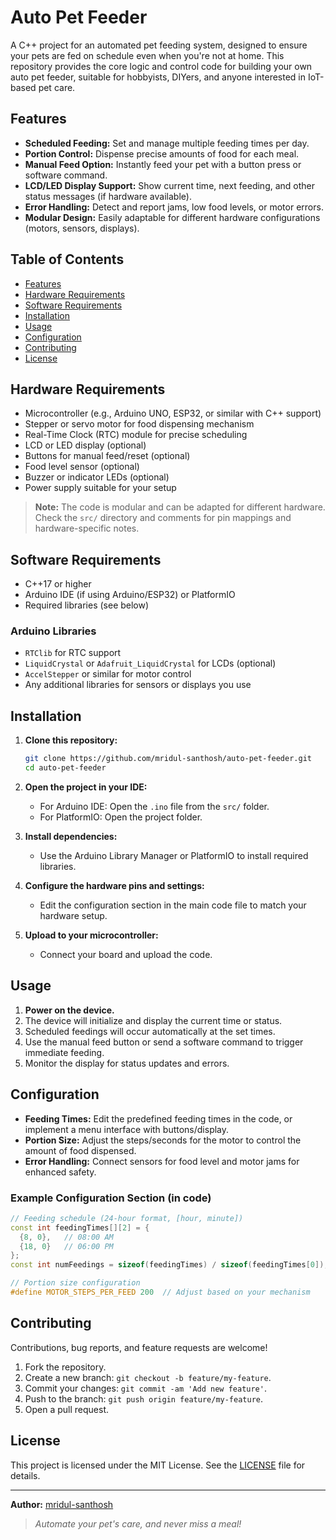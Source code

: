 # Auto Pet Feeder

A C++ project for an automated pet feeding system, designed to ensure your pets are fed on schedule even when you're not at home. This repository provides the core logic and control code for building your own auto pet feeder, suitable for hobbyists, DIYers, and anyone interested in IoT-based pet care.

## Features

- **Scheduled Feeding:** Set and manage multiple feeding times per day.
- **Portion Control:** Dispense precise amounts of food for each meal.
- **Manual Feed Option:** Instantly feed your pet with a button press or software command.
- **LCD/LED Display Support:** Show current time, next feeding, and other status messages (if hardware available).
- **Error Handling:** Detect and report jams, low food levels, or motor errors.
- **Modular Design:** Easily adaptable for different hardware configurations (motors, sensors, displays).

## Table of Contents

- [Features](#features)
- [Hardware Requirements](#hardware-requirements)
- [Software Requirements](#software-requirements)
- [Installation](#installation)
- [Usage](#usage)
- [Configuration](#configuration)
- [Contributing](#contributing)
- [License](#license)

## Hardware Requirements

- Microcontroller (e.g., Arduino UNO, ESP32, or similar with C++ support)
- Stepper or servo motor for food dispensing mechanism
- Real-Time Clock (RTC) module for precise scheduling
- LCD or LED display (optional)
- Buttons for manual feed/reset (optional)
- Food level sensor (optional)
- Buzzer or indicator LEDs (optional)
- Power supply suitable for your setup

> **Note:** The code is modular and can be adapted for different hardware. Check the `src/` directory and comments for pin mappings and hardware-specific notes.

## Software Requirements

- C++17 or higher
- Arduino IDE (if using Arduino/ESP32) or PlatformIO
- Required libraries (see below)

### Arduino Libraries

- `RTClib` for RTC support
- `LiquidCrystal` or `Adafruit_LiquidCrystal` for LCDs (optional)
- `AccelStepper` or similar for motor control
- Any additional libraries for sensors or displays you use

## Installation

1. **Clone this repository:**
   ```bash
   git clone https://github.com/mridul-santhosh/auto-pet-feeder.git
   cd auto-pet-feeder
   ```

2. **Open the project in your IDE:**
   - For Arduino IDE: Open the `.ino` file from the `src/` folder.
   - For PlatformIO: Open the project folder.

3. **Install dependencies:**
   - Use the Arduino Library Manager or PlatformIO to install required libraries.

4. **Configure the hardware pins and settings:**
   - Edit the configuration section in the main code file to match your hardware setup.

5. **Upload to your microcontroller:**
   - Connect your board and upload the code.

## Usage

1. **Power on the device.**
2. The device will initialize and display the current time or status.
3. Scheduled feedings will occur automatically at the set times.
4. Use the manual feed button or send a software command to trigger immediate feeding.
5. Monitor the display for status updates and errors.

## Configuration

- **Feeding Times:** Edit the predefined feeding times in the code, or implement a menu interface with buttons/display.
- **Portion Size:** Adjust the steps/seconds for the motor to control the amount of food dispensed.
- **Error Handling:** Connect sensors for food level and motor jams for enhanced safety.

### Example Configuration Section (in code)
```cpp
// Feeding schedule (24-hour format, [hour, minute])
const int feedingTimes[][2] = {
  {8, 0},   // 08:00 AM
  {18, 0}   // 06:00 PM
};
const int numFeedings = sizeof(feedingTimes) / sizeof(feedingTimes[0]);

// Portion size configuration
#define MOTOR_STEPS_PER_FEED 200  // Adjust based on your mechanism
```

## Contributing

Contributions, bug reports, and feature requests are welcome!

1. Fork the repository.
2. Create a new branch: `git checkout -b feature/my-feature`.
3. Commit your changes: `git commit -am 'Add new feature'`.
4. Push to the branch: `git push origin feature/my-feature`.
5. Open a pull request.

## License

This project is licensed under the MIT License. See the [LICENSE](LICENSE) file for details.

---

**Author:** [mridul-santhosh](https://github.com/mridul-santhosh)

> *Automate your pet's care, and never miss a meal!*

